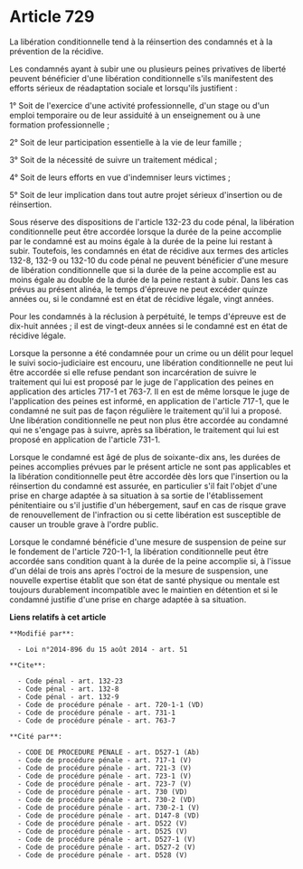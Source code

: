 # Article 729

La libération conditionnelle tend à la réinsertion des condamnés et à la prévention de la récidive. 

Les condamnés ayant à subir une ou plusieurs peines privatives de liberté peuvent bénéficier d'une libération conditionnelle
s'ils manifestent des efforts sérieux de réadaptation sociale et lorsqu'ils justifient : 

1° Soit de l'exercice d'une activité professionnelle, d'un stage ou d'un emploi temporaire ou de leur assiduité à un
enseignement ou à une formation professionnelle ; 

2° Soit de leur participation essentielle à la vie de leur famille ; 

3° Soit de la nécessité de suivre un traitement médical ; 

4° Soit de leurs efforts en vue d'indemniser leurs victimes ; 

5° Soit de leur implication dans tout autre projet sérieux d'insertion ou de réinsertion. 

Sous réserve des dispositions de l'article 132-23 du code pénal, la libération conditionnelle peut être accordée lorsque la
durée de la peine accomplie par le condamné est au moins égale à la durée de la peine lui restant à subir. Toutefois, les
condamnés en état de récidive aux termes des articles 132-8, 132-9 ou 132-10 du code pénal ne peuvent bénéficier d'une mesure
de libération conditionnelle que si la durée de la peine accomplie est au moins égale au double de la durée de la peine
restant à subir. Dans les cas prévus au présent alinéa, le temps d'épreuve ne peut excéder quinze années ou, si le condamné
est en état de récidive légale, vingt années. 

Pour les condamnés à la réclusion à perpétuité, le temps d'épreuve est de dix-huit années ; il est de vingt-deux années si le
condamné est en état de récidive légale. 

Lorsque la personne a été condamnée pour un crime ou un délit pour lequel le suivi socio-judiciaire est encouru, une
libération conditionnelle ne peut lui être accordée si elle refuse pendant son incarcération de suivre le traitement qui lui
est proposé par le juge de l'application des peines en application des articles 717-1 et 763-7. Il en est de même lorsque le
juge de l'application des peines est informé, en application de l'article 717-1, que le condamné ne suit pas de façon
régulière le traitement qu'il lui a proposé. Une libération conditionnelle ne peut non plus être accordée au condamné qui ne
s'engage pas à suivre, après sa libération, le traitement qui lui est proposé en application de l'article 731-1. 

Lorsque le condamné est âgé de plus de soixante-dix ans, les durées de peines accomplies prévues par le présent article ne
sont pas applicables et la libération conditionnelle peut être accordée dès lors que l'insertion ou la réinsertion du
condamné est assurée, en particulier s'il fait l'objet d'une prise en charge adaptée à sa situation à sa sortie de
l'établissement pénitentiaire ou s'il justifie d'un hébergement, sauf en cas de risque grave de renouvellement de
l'infraction ou si cette libération est susceptible de causer un trouble grave à l'ordre public. 

Lorsque le condamné bénéficie d'une mesure de suspension de peine sur le fondement de l'article 720-1-1, la libération
conditionnelle peut être accordée sans condition quant à la durée de la peine accomplie si, à l'issue d'un délai de trois ans
après l'octroi de la mesure de suspension, une nouvelle expertise établit que son état de santé physique ou mentale est
toujours durablement incompatible avec le maintien en détention et si le condamné justifie d'une prise en charge adaptée à sa
situation.

**Liens relatifs à cet article**

	**Modifié par**:

	  - Loi n°2014-896 du 15 août 2014 - art. 51

	**Cite**:

	  - Code pénal - art. 132-23
	  - Code pénal - art. 132-8
	  - Code pénal - art. 132-9
	  - Code de procédure pénale - art. 720-1-1 (VD)
	  - Code de procédure pénale - art. 731-1
	  - Code de procédure pénale - art. 763-7

	**Cité par**:

	  - CODE DE PROCEDURE PENALE - art. D527-1 (Ab)
	  - Code de procédure pénale - art. 717-1 (V)
	  - Code de procédure pénale - art. 721-3 (V)
	  - Code de procédure pénale - art. 723-1 (V)
	  - Code de procédure pénale - art. 723-7 (V)
	  - Code de procédure pénale - art. 730 (VD)
	  - Code de procédure pénale - art. 730-2 (VD)
	  - Code de procédure pénale - art. 730-2-1 (V)
	  - Code de procédure pénale - art. D147-8 (VD)
	  - Code de procédure pénale - art. D522 (V)
	  - Code de procédure pénale - art. D525 (V)
	  - Code de procédure pénale - art. D527-1 (V)
	  - Code de procédure pénale - art. D527-2 (V)
	  - Code de procédure pénale - art. D528 (V)
